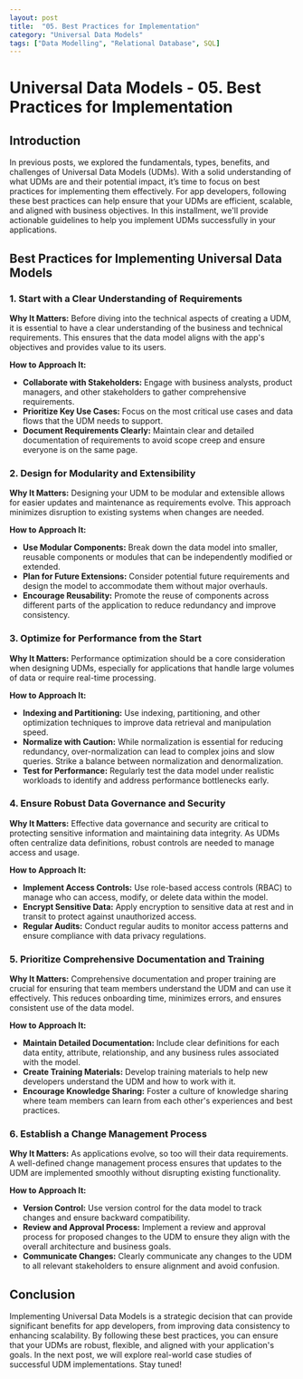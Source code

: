 ```yaml
---
layout: post
title:  "05. Best Practices for Implementation"
category: "Universal Data Models"
tags: ["Data Modelling", "Relational Database", SQL]
---
```


# Universal Data Models - 05. Best Practices for Implementation

## Introduction

In previous posts, we explored the fundamentals, types, benefits, and challenges of Universal Data Models (UDMs). With a solid understanding of what UDMs are and their potential impact, it’s time to focus on best practices for implementing them effectively. For app developers, following these best practices can help ensure that your UDMs are efficient, scalable, and aligned with business objectives. In this installment, we'll provide actionable guidelines to help you implement UDMs successfully in your applications.

## Best Practices for Implementing Universal Data Models

### 1. Start with a Clear Understanding of Requirements

**Why It Matters:** Before diving into the technical aspects of creating a UDM, it is essential to have a clear understanding of the business and technical requirements. This ensures that the data model aligns with the app's objectives and provides value to its users.

**How to Approach It:**
- **Collaborate with Stakeholders:** Engage with business analysts, product managers, and other stakeholders to gather comprehensive requirements.
- **Prioritize Key Use Cases:** Focus on the most critical use cases and data flows that the UDM needs to support.
- **Document Requirements Clearly:** Maintain clear and detailed documentation of requirements to avoid scope creep and ensure everyone is on the same page.

### 2. Design for Modularity and Extensibility

**Why It Matters:** Designing your UDM to be modular and extensible allows for easier updates and maintenance as requirements evolve. This approach minimizes disruption to existing systems when changes are needed.

**How to Approach It:**
- **Use Modular Components:** Break down the data model into smaller, reusable components or modules that can be independently modified or extended.
- **Plan for Future Extensions:** Consider potential future requirements and design the model to accommodate them without major overhauls.
- **Encourage Reusability:** Promote the reuse of components across different parts of the application to reduce redundancy and improve consistency.

### 3. Optimize for Performance from the Start

**Why It Matters:** Performance optimization should be a core consideration when designing UDMs, especially for applications that handle large volumes of data or require real-time processing.

**How to Approach It:**
- **Indexing and Partitioning:** Use indexing, partitioning, and other optimization techniques to improve data retrieval and manipulation speed.
- **Normalize with Caution:** While normalization is essential for reducing redundancy, over-normalization can lead to complex joins and slow queries. Strike a balance between normalization and denormalization.
- **Test for Performance:** Regularly test the data model under realistic workloads to identify and address performance bottlenecks early.

### 4. Ensure Robust Data Governance and Security

**Why It Matters:** Effective data governance and security are critical to protecting sensitive information and maintaining data integrity. As UDMs often centralize data definitions, robust controls are needed to manage access and usage.

**How to Approach It:**
- **Implement Access Controls:** Use role-based access controls (RBAC) to manage who can access, modify, or delete data within the model.
- **Encrypt Sensitive Data:** Apply encryption to sensitive data at rest and in transit to protect against unauthorized access.
- **Regular Audits:** Conduct regular audits to monitor access patterns and ensure compliance with data privacy regulations.

### 5. Prioritize Comprehensive Documentation and Training

**Why It Matters:** Comprehensive documentation and proper training are crucial for ensuring that team members understand the UDM and can use it effectively. This reduces onboarding time, minimizes errors, and ensures consistent use of the data model.

**How to Approach It:**
- **Maintain Detailed Documentation:** Include clear definitions for each data entity, attribute, relationship, and any business rules associated with the model.
- **Create Training Materials:** Develop training materials to help new developers understand the UDM and how to work with it.
- **Encourage Knowledge Sharing:** Foster a culture of knowledge sharing where team members can learn from each other's experiences and best practices.

### 6. Establish a Change Management Process

**Why It Matters:** As applications evolve, so too will their data requirements. A well-defined change management process ensures that updates to the UDM are implemented smoothly without disrupting existing functionality.

**How to Approach It:**
- **Version Control:** Use version control for the data model to track changes and ensure backward compatibility.
- **Review and Approval Process:** Implement a review and approval process for proposed changes to the UDM to ensure they align with the overall architecture and business goals.
- **Communicate Changes:** Clearly communicate any changes to the UDM to all relevant stakeholders to ensure alignment and avoid confusion.

## Conclusion

Implementing Universal Data Models is a strategic decision that can provide significant benefits for app developers, from improving data consistency to enhancing scalability. By following these best practices, you can ensure that your UDMs are robust, flexible, and aligned with your application's goals. In the next post, we will explore real-world case studies of successful UDM implementations. Stay tuned!

